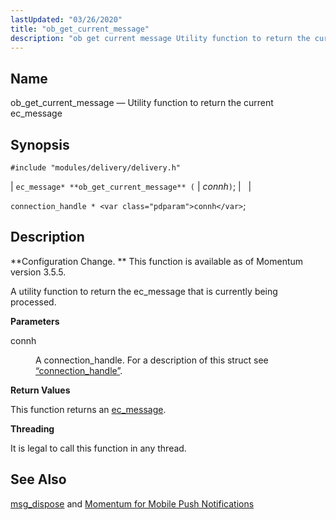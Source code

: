 ```yaml
---
lastUpdated: "03/26/2020"
title: "ob_get_current_message"
description: "ob get current message Utility function to return the current ec message ec message ob get current message connh connection handle connh Configuration Change This function is available as of Momentum version 3 5 5 A utility function to return the ec message that is currently being processed connh A..."
---
```


<a name="apis.ob_get_current_message"></a> 
## Name

ob_get_current_message — Utility function to return the current ec_message

## Synopsis

`#include "modules/delivery/delivery.h"`

| `ec_message* **ob_get_current_message** (` | <var class="pdparam">connh</var>`)`; |   |

`connection_handle * <var class="pdparam">connh</var>`;<a name="idp57358848"></a> 
## Description

**Configuration Change. ** This function is available as of Momentum version 3.5.5.

A utility function to return the ec_message that is currently being processed.

**<a name="idp57361792"></a> Parameters**

<dl class="variablelist">

<dt>connh</dt>

<dd>

A connection_handle. For a description of this struct see [“connection_handle”](/momentum/3/3-api/structs-connection-handle).

</dd>

</dl>

**<a name="idp57365136"></a> Return Values**

This function returns an [ec_message](/momentum/3/3-api/structs-ec-message).

**<a name="idp57366768"></a> Threading**

It is legal to call this function in any thread.

<a name="idp57367872"></a> 
## See Also

[msg_dispose](/momentum/3/3-api/hooks-generic-delivery-msg-dispose) and [Momentum for Mobile Push Notifications](/momentum/3/3-push)